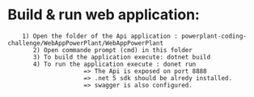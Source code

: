 # Build & run web application:
	    1) Open the folder of the Api application : powerplant-coding-challenge/WebAppPowerPlant/WebAppPowerPlant
           2) Open commande prompt (cmd) in this folder
           3) To build the application execute: dotnet build
           4) To run the application execute : donet run
                         => The Api is exposed on port 8888
                         => .net 5 sdk should be alredy installed.
                         => swagger is also configured.
